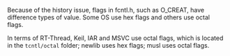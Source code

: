 Because of the history issue, flags in fcntl.h, such as O_CREAT, have difference types of value. Some OS use hex flags and others use octal flags.

In terms of RT-Thread, Keil, IAR and MSVC use octal flags, which is located in the `tcntl/octal` folder; newlib uses hex flags; musl uses octal flags.
